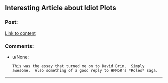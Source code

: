 ## Interesting Article about Idiot Plots

### Post:

[Link to content](http://www.davidbrin.com/idiotplot.html)

### Comments:

- u/None:
  ```
  This was the essay that turned me on to David Brin.  Simply awesome.  Also something of a good reply to HPMoR's *Roles* saga.
  ```

---

